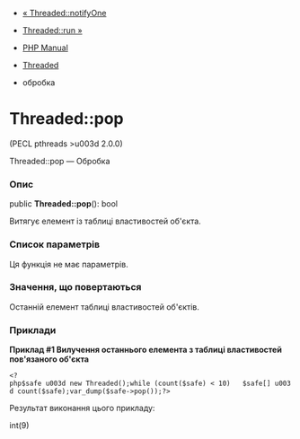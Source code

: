 - [« Threaded::notifyOne](threaded.notifyone.md)
- [Threaded::run »](threaded.run.md)

- [PHP Manual](index.md)
- [Threaded](class.threaded.md)
- обробка

# Threaded::pop

(PECL pthreads \>u003d 2.0.0)

Threaded::pop — Обробка

### Опис

public **Threaded::pop**(): bool

Витягує елемент із таблиці властивостей об'єкта.

### Список параметрів

Ця функція не має параметрів.

### Значення, що повертаються

Останній елемент таблиці властивостей об'єктів.

### Приклади

**Приклад #1 Вилучення останнього елемента з таблиці властивостей пов'язаного
об'єкта**

` <?php$safe u003d new Threaded();while (count($safe) < 10)   $safe[] u003d count($safe);var_dump($safe->pop());?> `

Результат виконання цього прикладу:

int(9)
